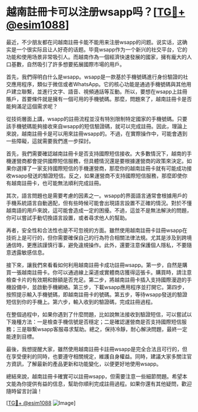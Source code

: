 # 越南註冊卡可以注册wsapp吗？[[TG💪+ @esim1088](https://t.me/s/esim1088)]

最近，不少朋友都在问越南註冊卡能不能用来注册wsapp的问题。说实话，这确实是一个很实际且让人好奇的话题。毕竟wsapp作为一个新兴的社交平台，它的功能和使用场景非常吸引人。而越南作為一個經濟快速發展的國家，擁有龐大的人口基數，自然吸引了許多想要拓展國際市場的用戶。

首先，我們得明白什么是wsapp。wsapp是一款基於手機號碼進行身份驗證的社交應用程序，類似于微信或者WhatsApp。它的核心功能是通過手機號碼與其他用戶建立聯繫，並進行文字、語音、視頻通話等互動。所以，要想在wsapp上註冊賬戶，首要條件就是擁有一個可用的手機號碼。那麼，問題來了，越南註冊卡是否能夠滿足這個需求呢？

從技術層面上講，wsapp的註冊流程並沒有特別限制特定國家的手機號碼。只要該手機號碼能夠接收來自wsapp的短信驗證碼，就可以完成註冊。因此，理論上來說，越南註冊卡是可以用來註冊wsapp的。不過，在實際操作中，可能會遇到一些障礙，這就需要我們進一步探討。

首先，我們需要確認越南註冊卡是否支持國際短信接收。大多數情況下，越南的手機運營商都會提供國際短信服務，但具體情況還是要根據運營商的政策來決定。如果你選擇了一家支持國際短信的手機運營商，那麼你的越南註冊卡就有可能成功接收wsapp發送的驗證短信。反之，如果運營商不支持國際短信服務，那麼即使你有越南註冊卡，也可能無法順利完成註冊。

其次，語言問題也是需要考慮的因素之一。wsapp的界面語言通常會根據用戶的手機系統語言自動適配，但有些時候可能會出現語言設置不正確的情況。對於不懂越南語的用戶來說，這可能會造成一定的困擾。不過，這並不是無法解決的問題，你可以嘗試手動切換語言設置，或者尋求他人的幫助。

再者，安全性和合法性也是不可忽視的方面。雖然使用越南註冊卡註冊wsapp在技術上是可行的，但你需要確保自己的行為符合相關法律法規。尤其是涉及到跨境通信時，更應該謹慎行事，避免違規操作。此外，還要注意保護個人隱私，不要隨意透露敏感信息。

接下來，讓我們來看看如何利用越南註冊卡成功註冊wsapp。第一步，自然是購買一張越南註冊卡。你可以通過線上渠道或實體商店獲得這張卡。購買時，請注意檢查卡片的有效期和餘額是否充足。第二步，將越南註冊卡插入支持國際漫遊的手機設備中，並啟動手機網絡。第三步，下載wsapp應用程序並打開它。第四步，按照提示輸入手機號碼，即越南註冊卡的號碼。第五步，等待wsapp發送的驗證短信到你的手機上。第六步，輸入收到的驗證碼，完成註冊過程。

在整個過程中，如果你遇到了什麼問題，比如說無法接收到驗證短信，可以嘗試以下幾種方法：一是檢查手機信號是否穩定；二是確認運營商是否支持國際短信服務；三是聯繫wsapp客服尋求幫助。總之，保持冷靜，耐心解決問題，最終一定能達到目標。

最後，我想提醒大家，雖然使用越南註冊卡註冊wsapp是完全合法且可行的，但在享受便利的同時，也要遵守相關規定，維護自身權益。同時，建議大家多關注官方資訊，了解最新的產品更新和功能變化，以便更好地使用wsapp。

總結來說，越南註冊卡確實可以註冊wsapp，但需要注意一些細節問題。希望本文能為你提供有益的信息，幫助你順利完成註冊過程。如果你還有其他疑問，歡迎隨時留言討論！

[[TG💪+ @esim1088](https://t.me/s/esim1088) ![Image](https://i.postimg.cc/4NQfJmqS/Snipaste-2025-05-13-00-14-12.png)]